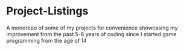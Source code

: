 # Project-Listings
A monorepo of some of my projects for convenience showcasing my improvement from the past 5-6 years of coding since I started game programming from the age of 14
